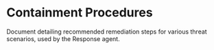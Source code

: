 # Containment Procedures

Document detailing recommended remediation steps for various threat scenarios, used by the Response agent.
